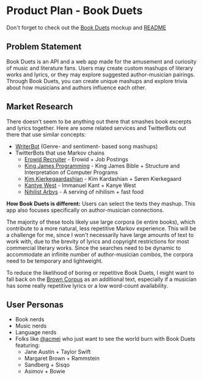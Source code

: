 # Product Plan - Book Duets

Don't forget to check out the [Book Duets](https://github.com/lorainekv/book-duets-api/blob/master/bookduets_mockup.pdf) mockup and [README](https://github.com/lorainekv/book-duets-api/blob/master/README.md)

## Problem Statement
Book Duets is an API and a web app made for the amusement and curiosity of music and literature fans. Users may create custom mashups of literary works and lyrics, or they may explore suggested author-musician pairings. Through Book Duets, you can create unique mashups and explore trivia about how musicians and authors influence each other.   

## Market Research
There doesn't seem to be anything out there that smashes book excerpts and lyrics together. Here are some related services and TwitterBots out there that use similar concepts:
-  [WriterBot](http://writerbot.com/lyrics) (Genre- and sentiment- based song mashups)
- TwitterBots that use Markov chains
  - [Erowid Recruiter](https://twitter.com/erowidrecruiter) - Erowid + Job Postings
  - [King James Programming](https://twitter.com/kjv_programming) - King James Bible + Structure and Interpretation of Computer Programs
  - [Kim Kierkegaardashian](https://twitter.com/KimKierkegaard) - Kim Kardashian + Søren Kierkegaard
  - [Kantye West](https://twitter.com/KantyeW) - Immanuel Kant + Kanye West
  - [Nihilist Arbys](https://twitter.com/nihilist_arbys) - A serving of nihilism + fast food


**How Book Duets is different:** Users can select the texts they mashup. This app also focuses specifically on author-musician connections.

The majority of these tools likely use large corpora (ie entire books), which contribute to a more natural, less repetitive Markov experience. This will be a challenge for me, since I won't necessarily have large amounts of text to work with, due to the brevity of lyrics and copyright restrictions for most commercial literary works. Since the searches need to be dynamic to accommodate an infinite number of author-musician combos, the corpora need to be temporary and lightweight.

To reduce the likelihood of boring or repetitive Book Duets, I might want to fall back on the [Brown Corpus](https://en.wikipedia.org/wiki/Brown_Corpus) as an additional text, especially if a musician has some really repetitive lyrics or a low word-count availability.  

## User Personas

  - Book nerds
  - Music nerds
  - Language nerds
  - Folks like [@acmei](https://github.com/acmei) who just want to see the world burn with Book Duets featuring:
    - Jane Austin + Taylor Swift
    - Margaret Brown + Rammstein
    - Sandberg + Sisqo
    - Asimov + Bowie
